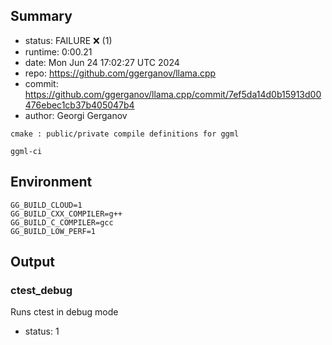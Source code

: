 ## Summary

- status:  FAILURE ❌ (1)
- runtime: 0:00.21
- date:    Mon Jun 24 17:02:27 UTC 2024
- repo:    https://github.com/ggerganov/llama.cpp
- commit:  https://github.com/ggerganov/llama.cpp/commit/7ef5da14d0b15913d00476ebec1cb37b405047b4
- author:  Georgi Gerganov
```
cmake : public/private compile definitions for ggml

ggml-ci
```

## Environment

```
GG_BUILD_CLOUD=1
GG_BUILD_CXX_COMPILER=g++
GG_BUILD_C_COMPILER=gcc
GG_BUILD_LOW_PERF=1
```

## Output

### ctest_debug

Runs ctest in debug mode
- status: 1
```

```

